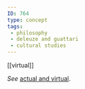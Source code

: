 ```yaml
---
ID: 764
type: concept
tags: 
 - philosophy
 - deleuze and guattari
 - cultural studies
---
```


[[virtual]]

 *See* [actual and
virtual](#Xbf01003c403c6a5b3624c4f383afda80497dadb).
